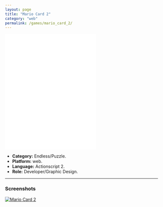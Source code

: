 ```yaml
---
layout: page
title: "Mario Card 2"
category: "web"
permalink: /games/mario_card_2/
---
```


<iframe class="flashtime" src="{{site.baseurl}}/others/swfs/mario_card_2.swf" height="380" width="300" frameborder="0" scrolling="no" noresize="noresize"></iframe>

+ **Category:** Endless/Puzzle.
+ **Platform:** web.
+ **Language:** Actionscript 2.
+ **Role:** Developer/Graphic Design.

* * *

### Screenshots

[![Mario Card 2]({{site.baseurl}}/images/screenshots/game_mario_card_2.png)]({{site.baseurl}}/images/screenshots/game_mario_card_2.png)
